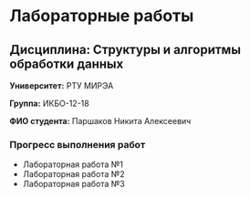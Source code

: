 # Лабораторные работы
## Дисциплина: Структуры и алгоритмы обработки данных

**Университет:** РТУ МИРЭА

**Группа:** ИКБО-12-18

**ФИО студента:** Паршаков Никита Алексеевич

### Прогресс выполнения работ
 + Лабораторная работа №1
 + Лабораторная работа №2
 + Лабораторная работа №3